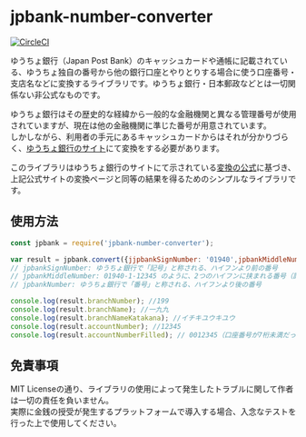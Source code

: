 # jpbank-number-converter

[![CircleCI](https://circleci.com/gh/ryo-a/jpbank-number-converter/tree/master.svg?style=svg)](https://circleci.com/gh/ryo-a/jpbank-number-converter/tree/master)

ゆうちょ銀行（Japan Post Bank）のキャッシュカードや通帳に記載されている、ゆうちょ独自の番号から他の銀行口座とやりとりする場合に使う口座番号・支店名などに変換するライブラリです。ゆうちょ銀行・日本郵政などとは一切関係ない非公式なものです。

ゆうちょ銀行はその歴史的な経緯から一般的な金融機関と異なる管理番号が使用されていますが、現在は他の金融機関に準じた番号が用意されています。  
しかしながら、利用者の手元にあるキャッシュカードからはそれが分かりづらく、[ゆうちょ銀行のサイト](https://www.jp-bank.japanpost.jp/kojin/sokin/furikomi/kouza/kj_sk_fm_kz_1.html)にて変換をする必要があります。  

このライブラリはゆうちょ銀行のサイトにて示されている[変換の公式](https://www.jp-bank.japanpost.jp/kojin/sokin/koza/kj_sk_kz_furikomi_ksk.html)に基づき、上記公式サイトの変換ページと同等の結果を得るためのシンプルなライブラリです。


## 使用方法

```js
const jpbank = require('jpbank-number-converter');
```


```js
var result = jpbank.convert({jjpbankSignNumber: '01940',jpbankMiddleNumber:'1',jpbankNumber:'12345'});
// jpbankSignNumber: ゆうちょ銀行で「記号」と称される、ハイフンより前の番号
// jpbankMiddleNumber: 01940-1-12345 のように、2つのハイフンに挟まれる番号（計算には使用しません）
// jpbankNumber: ゆうちょ銀行で「番号」と称される、ハイフンより後の番号

console.log(result.branchNumber); //199
console.log(result.branchName); //一九九
console.log(result.branchNameKatakana); //イチキユウキユウ
console.log(result.accountNumber); //12345
console.log(result.accountNumberFilled); // 0012345（口座番号が7桁未満だった場合、先頭から0で埋めたもの）
```

## 免責事項
MIT Licenseの通り、ライブラリの使用によって発生したトラブルに関して作者は一切の責任を負いません。  
実際に金銭の授受が発生するプラットフォームで導入する場合、入念なテストを行った上で使用してください。